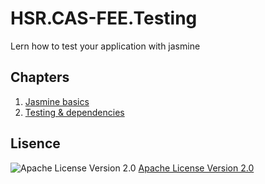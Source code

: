 # HSR.CAS-FEE.Testing
Lern how to test your application with jasmine


## Chapters

1. [Jasmine basics](./basics/README.md)
2. [Testing & dependencies](./dependencies/README.md)



## Lisence
![Apache License Version 2.0](https://www.apache.org/img/asf_logo.png)
[Apache License Version 2.0](./LICENSE)
